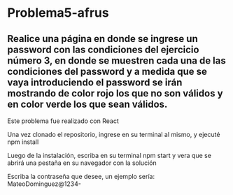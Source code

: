 # Problema5-afrus
<h2>Realice una página en donde se ingrese un password con las condiciones del ejercicio número 3, en donde se muestren cada una de las condiciones del password y a medida que se vaya introduciendo el password se irán mostrando de color rojo los que no son válidos y en color verde los que sean válidos.
</h2>

<p>Este problema fue realizado con React</p>

<p>Una vez clonado el repositorio, ingrese en su terminal al mismo, y ejecuté npm install</p>
<p>Luego de la instalación, escriba en su terminal npm start y vera que se abrirá una pestaña en su navegador con la solución</p>

<p>Escriba la contraseña que desee, un ejemplo sería: MateoDominguez@1234-</p>
